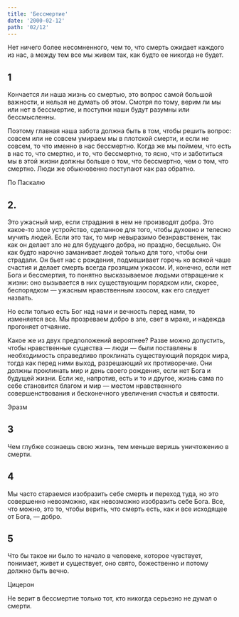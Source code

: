 ```yaml
---
title: 'Бессмертие'
date: '2000-02-12'
path: '02/12'
---
```


Нет ничего более несомненного, чем то, что смерть ожидает каждого из нас, а между тем все мы живем так, как будто ее никогда не будет.
<!-- {.intro} -->

## 1

Кончается ли наша жизнь со смертью, это вопрос самой большой важности, и нельзя не думать об этом. Смотря по тому, верим ли мы или нет в бессмертие, и поступки наши будут разумны или бессмысленны.

Поэтому главная наша забота должна быть в том, чтобы решить вопрос: совсем или не совсем умираем мы в плотской смерти, и если не совсем, то что именно в нас бессмертно. Когда же мы поймем, что есть в нас то, что смертно, и то, что бессмертно, то ясно, что и заботиться мы в этой жизни должны больше о том, что бессмертно, чем о том, что смертно. Люди же обыкновенно поступают как раз обратно.

По Паскалю
<!-- {.source} -->

## 2.

Это ужасный мир, если страдания в нем не производят добра. Это какое-то злое устройство, сделанное для того, чтобы духовно и телесно мучить людей. Если это так, то мир невыразимо безнравственен, так как он делает зло не для будущего добра, но праздно, бесцельно. Он как будто нарочно заманивает людей только для того, чтобы они страдали. Он бьет нас с рождения, подмешивает горечь ко всякой чаше счастия и делает смерть всегда грозящим ужасом. И, конечно, если нет Бога и бессмертия, то понятно высказываемое людьми отвращение к жизни: оно вызывается в них существующим порядком или, скорее, беспорядком — ужасным нравственным хаосом, как его следует назвать.

Но если только есть Бог над нами и вечность перед нами, то изменяется все. Мы прозреваем добро в зле, свет в мраке, и надежда прогоняет отчаяние.

Какое же из двух предположений вероятнее? Разве можно допустить, чтобы нравственные существа — люди — были поставлены в необходимость справедливо проклинать существующий порядок мира, тогда как перед ними выход, разрешающий их противоречие. Они должны проклинать мир и день своего рождения, если нет Бога и будущей жизни. Если же, напротив, есть и то и другое, жизнь сама по себе становится благом и мир — местом нравственного совершенствования и бесконечного увеличения счастья и святости.

Эразм
<!-- {.source} -->

## 3

Чем глубже сознаешь свою жизнь, тем меньше веришь уничтожению в смерти.

## 4

Мы часто стараемся изобразить себе смерть и переход туда, но это совершенно невозможно, как невозможно изобразить себе Бога. Все, что можно, это то, чтобы верить, что смерть есть, как и все исходящее от Бога, — добро.

## 5

Что бы такое ни было то начало в человеке, которое чувствует, понимает, живет и существует, оно свято, божественно и потому должно быть вечно.

Цицерон
<!-- {.source} -->

Не верит в бессмертие только тот, кто никогда серьезно не думал о смерти.
<!-- {.conclusion} -->
